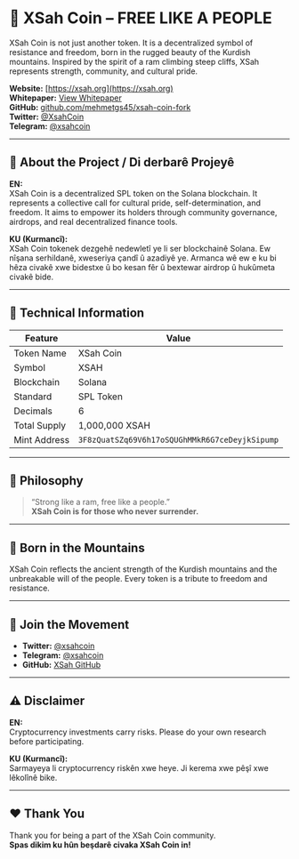 # 🐏 XSah Coin – FREE LIKE A PEOPLE

XSah Coin is not just another token. It is a decentralized symbol of resistance and freedom, born in the rugged beauty of the Kurdish mountains. Inspired by the spirit of a ram climbing steep cliffs, XSah represents strength, community, and cultural pride.

**Website:** [https://xsah.org](https://xsah.org)  
**Whitepaper:** [View Whitepaper](https://xsah.org/whitepaper.html)  
**GitHub:** [github.com/mehmetgs45/xsah-coin-fork](https://github.com/mehmetgs45/xsah-coin-fork)  
**Twitter:** [@XsahCoin](https://twitter.com/xsahcoin)  
**Telegram:** [@xsahcoin](https://t.me/xsahcoin)

---

## 📜 About the Project / Di derbarê Projeyê

**EN:**  
XSah Coin is a decentralized SPL token on the Solana blockchain. It represents a collective call for cultural pride, self-determination, and freedom. It aims to empower its holders through community governance, airdrops, and real decentralized finance tools.

**KU (Kurmancî):**  
XSah Coin tokenek dezgehê nedewletî ye li ser blockchainê Solana. Ew nîşana serhildanê, xweseriya çandî û azadiyê ye. Armanca wê ew e ku bi hêza civakê xwe bidestxe û bo kesan fêr û bextewar airdrop û hukûmeta civakê bide.

---

## 🔧 Technical Information

| Feature               | Value                                     |
|----------------------|-------------------------------------------|
| Token Name           | XSah Coin                                 |
| Symbol               | XSAH                                       |
| Blockchain           | Solana                                     |
| Standard             | SPL Token                                  |
| Decimals             | 6                                           |
| Total Supply         | 1,000,000 XSAH                             |
| Mint Address         | `3F8zQuatSZq69V6h17oSQUGhMMkR6G7ceDeyjkSipump` |

---

## 🧠 Philosophy

> “Strong like a ram, free like a people.”  
> **XSah Coin is for those who never surrender.**

---

## 🌄 Born in the Mountains

XSah Coin reflects the ancient strength of the Kurdish mountains and the unbreakable will of the people. Every token is a tribute to freedom and resistance.

---

## 🤝 Join the Movement

- **Twitter:** [@xsahcoin](https://twitter.com/xsahcoin)
- **Telegram:** [@xsahcoin](https://t.me/xsahcoin)
- **GitHub:** [XSah GitHub](https://github.com/mehmetgs45)

---

## ⚠️ Disclaimer

**EN:**  
Cryptocurrency investments carry risks. Please do your own research before participating.  

**KU (Kurmancî):**  
Sarmayeya li cryptocurrency riskên xwe heye. Ji kerema xwe pêşî xwe lêkolînê bike.

---

## ❤️ Thank You

Thank you for being a part of the XSah Coin community.  
**Spas dikim ku hûn beşdarê civaka XSah Coin in!**
